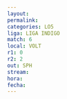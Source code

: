 ```yaml
---
layout: 
permalink: 
categories: LO5
liga: LIGA INDIGO
match: 6
local: VOLT
r1: 0
r2: 2
out: SPH
stream: 
hora: 
fecha:
---
```

